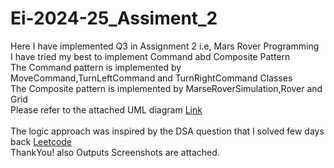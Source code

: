 # Ei-2024-25_Assiment_2
Here I have implemented Q3 in Assignment 2 i.e,
Mars Rover Programming<br>
I have tried my best to implement Command abd Composite Pattern<br>
The Command pattern is implemented by MoveCommand,TurnLeftCommand and TurnRightCommand Classes<br>
The Composite pattern is implemented by MarseRoverSimulation,Rover and Grid<br>
Please refer to the attached UML diagram <a href="https://github.com/SurajNaidu0/Ei-2024-25_Assiment_2/blob/main/UpdatedUMLdiagramforMarsRover.png">Link</a><br><br>
The logic approach was inspired by the DSA question that I solved few days back <a href="https://github.com/SurajNaidu0/Ei-2024-25_Assiment_2/blob/main/LogicRefFromMyLeetcode.png">Leetcode</a><br>
ThankYou! also Outputs Screenshots are attached.


